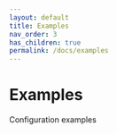 ```yaml
---
layout: default
title: Examples
nav_order: 3
has_children: true
permalink: /docs/examples
---
```


# Examples

Configuration examples